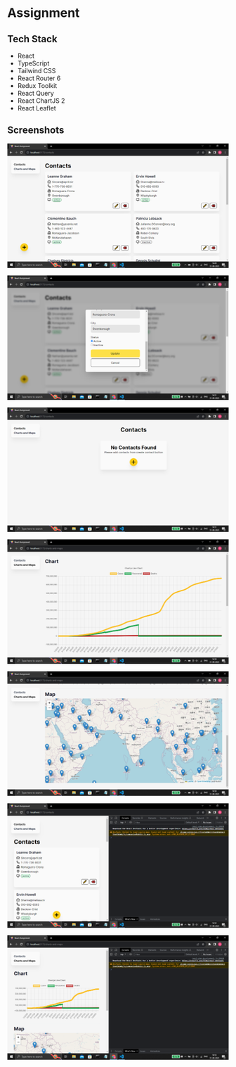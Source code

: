 # Assignment

## Tech Stack
- React
- TypeScript
- Tailwind CSS
- React Router 6
- Redux Toolkit
- React Query
- React ChartJS 2
- React Leaflet

## Screenshots

![screenshot 1](./screenshots/screenshot-1.png)

![screenshot 2](./screenshots/screenshot-2.png)

![screenshot 3](./screenshots/screenshot-3.png)

![screenshot 4](./screenshots/screenshot-4.png)

![screenshot 5](./screenshots/screenshot-5.png)

![screenshot 6](./screenshots/screenshot-6.png)

![screenshot 7](./screenshots/screenshot-7.png)
